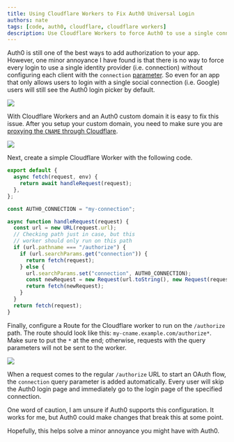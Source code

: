 ```yaml
---
title: Using Cloudflare Workers to Fix Auth0 Universal Login
authors: nate
tags: [code, auth0, cloudflare, cloudflare workers]
description: Use Cloudflare Workers to force Auth0 to use a single connection for every authorization request.
---
```


Auth0 is still one of the best ways to add authorization to your app. However, one minor annoyance I have found is that there is no way to force every login to use a single identity provider (i.e. connection) without configuring each client with the `connection` [parameter](https://auth0.com/docs/get-started/authentication-and-authorization-flow/add-login-auth-code-flow#:~:text=connection,of%20your%20application.). So even for an app that only allows users to login with a single social connection (i.e. Google) users will still see the Auth0 login picker by default.

![](https://cdn.zuplo.com/assets/36dd7e7f-3347-4894-9d6a-3bd98a70c040.png)

With Cloudflare Workers and an Auth0 custom domain it is easy to fix this issue. After you setup your custom domain, you need to make sure you are [proxying the `CNAME` through Cloudflare](https://developers.cloudflare.com/dns/manage-dns-records/reference/proxied-dns-records/).

![](https://cdn.zuplo.com/assets/846189d3-7e55-4ad2-a25d-416fceaffdbe.png)

Next, create a simple Cloudflare Worker with the following code.

```ts
export default {
  async fetch(request, env) {
    return await handleRequest(request);
  },
};

const AUTH0_CONNECTION = "my-connection";

async function handleRequest(request) {
  const url = new URL(request.url);
  // Checking path just in case, but this
  // worker should only run on this path
  if (url.pathname === "/authorize") {
    if (url.searchParams.get("connection")) {
      return fetch(request);
    } else {
      url.searchParams.set("connection", AUTH0_CONNECTION);
      const newRequest = new Request(url.toString(), new Request(request));
      return fetch(newRequest);
    }
  }
  return fetch(request);
}
```

Finally, configure a Route for the Cloudflare worker to run on the `/authorize` path. The route should look like this: `my-cname.example.com/authorize*`. Make sure to put the `*` at the end; otherwise, requests with the query parameters will not be sent to the worker.

![](https://cdn.zuplo.com/assets/5d209496-6256-4d5a-aec2-a942d858c894.png)

When a request comes to the regular `/authorize` URL to start an OAuth flow, the `connection` query parameter is added automatically. Every user will skip the Auth0 login page and immediately go to the login page of the specified connection.

One word of caution, I am unsure if Auth0 supports this configuration. It works for me, but Auth0 could make changes that break this at some point.

Hopefully, this helps solve a minor annoyance you might have with Auth0.
